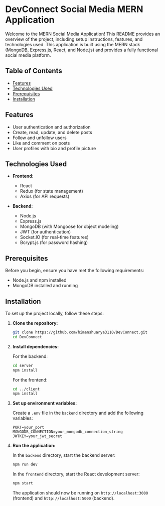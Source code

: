 # DevConnect Social Media MERN Application

Welcome to the MERN Social Media Application! This README provides an overview of the project, including setup instructions, features, and technologies used. This application is built using the MERN stack (MongoDB, Express.js, React, and Node.js) and provides a fully functional social media platform.

## Table of Contents

- [Features](#features)
- [Technologies Used](#technologies-used)
- [Prerequisites](#prerequisites)
- [Installation](#installation)


## Features

- User authentication and authorization
- Create, read, update, and delete posts
- Follow and unfollow users
- Like and comment on posts
- User profiles with bio and profile picture

## Technologies Used

- **Frontend:**
  - React
  - Redux (for state management)
  - Axios (for API requests)

- **Backend:**
  - Node.js
  - Express.js
  - MongoDB (with Mongoose for object modeling)
  - JWT (for authentication)
  - Socket.IO (for real-time features)
  - Bcrypt.js (for password hashing)

## Prerequisites

Before you begin, ensure you have met the following requirements:

- Node.js and npm installed
- MongoDB installed and running

## Installation

To set up the project locally, follow these steps:

1. **Clone the repository:**

   ```bash
   git clone https://github.com/himanshuarya3110/DevConnect.git
   cd DevConnect
   ```

2. **Install dependencies:**

   For the backend:

   ```bash
   cd server
   npm install
   ```

   For the frontend:

   ```bash
   cd ../client
   npm install
   ```

3. **Set up environment variables:**

   Create a `.env` file in the `backend` directory and add the following variables:

   ```plaintext
   PORT=your_port
   MONGODB_CONNECTION=your_mongodb_connection_string
   JWTKEY=your_jwt_secret
   ```

4. **Run the application:**

   In the `backend` directory, start the backend server:

   ```bash
   npm run dev
   ```

   In the `frontend` directory, start the React development server:

   ```bash
   npm start
   ```

   The application should now be running on `http://localhost:3000` (frontend) and `http://localhost:5000` (backend).

